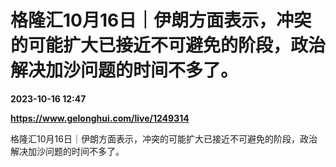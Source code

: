 # 格隆汇10月16日｜伊朗方面表示，冲突的可能扩大已接近不可避免的阶段，政治解决加沙问题的时间不多了。

**2023-10-16 12:47**

**https://www.gelonghui.com/live/1249314**

格隆汇10月16日｜伊朗方面表示，冲突的可能扩大已接近不可避免的阶段，政治解决加沙问题的时间不多了。